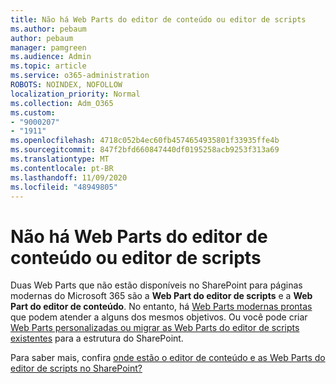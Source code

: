 ```yaml
---
title: Não há Web Parts do editor de conteúdo ou editor de scripts
ms.author: pebaum
author: pebaum
manager: pamgreen
ms.audience: Admin
ms.topic: article
ms.service: o365-administration
ROBOTS: NOINDEX, NOFOLLOW
localization_priority: Normal
ms.collection: Adm_O365
ms.custom:
- "9000207"
- "1911"
ms.openlocfilehash: 4718c052b4ec60fb4574654935801f33935ffe4b
ms.sourcegitcommit: 847f2bfd660847440df0195258acb9253f313a69
ms.translationtype: MT
ms.contentlocale: pt-BR
ms.lasthandoff: 11/09/2020
ms.locfileid: "48949805"
---
```

# <a name="content-editor-or-script-editor-web-parts-are-missing"></a>Não há Web Parts do editor de conteúdo ou editor de scripts

Duas Web Parts que não estão disponíveis no SharePoint para páginas modernas do Microsoft 365 são a **Web Part do editor de scripts** e a **Web Part do editor de conteúdo**. No entanto, há [Web Parts modernas prontas](https://support.microsoft.com/office/ed6cc9ce-8b2a-480c-a655-1b9d7615cdbd#bkmk_outofbox) que podem atender a alguns dos mesmos objetivos. Ou você pode criar [Web Parts personalizadas ou migrar as Web Parts do editor de scripts existentes](https://support.microsoft.com/office/ed6cc9ce-8b2a-480c-a655-1b9d7615cdbd#bkmk_custom) para a estrutura do SharePoint.  

Para saber mais, confira [onde estão o editor de conteúdo e as Web Parts do editor de scripts no SharePoint?](https://support.microsoft.com/office/ed6cc9ce-8b2a-480c-a655-1b9d7615cdbd)
